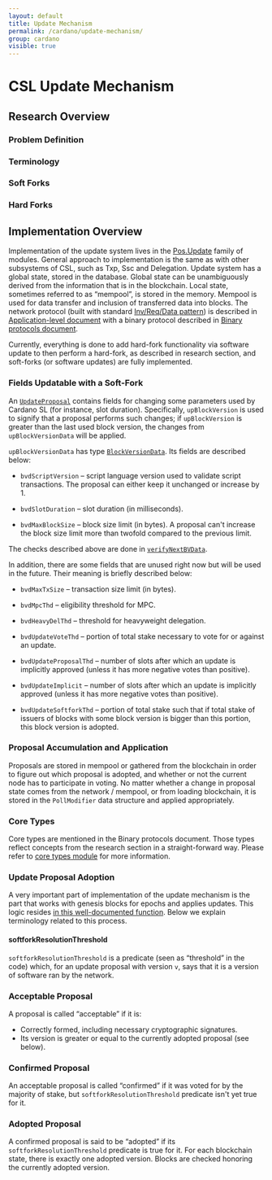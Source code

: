 ```yaml
---
layout: default
title: Update Mechanism
permalink: /cardano/update-mechanism/
group: cardano
visible: true
---
```


# CSL Update Mechanism

## Research Overview

### Problem Definition

### Terminology

### Soft Forks

### Hard Forks

## Implementation Overview

Implementation of the update system lives in the
[Pos.Update](https://github.com/input-output-hk/cardano-sl/tree/22360aa45e5dd82d0c87872d8530217fc3d08f4a/src/Pos/Update)
family of modules. General approach to implementation is the same as
with other subsystems of CSL, such as Txp, Ssc and Delegation. Update
system has a global state, stored in the database. Global state can be
unambiguously derived from the information that is in the blockchain.
Local state, sometimes referred to as “mempool”, is stored in the memory.
Mempool is used for data transfer and inclusion of transferred data into
blocks. The network protocol (built with standard [Inv/Req/Data
pattern](https://github.com/input-output-hk/cardano-sl/blob/22360aa45e5dd82d0c87872d8530217fc3d08f4a/src/Pos/Communication/Relay.hs))
is described in [Application-level
document](/protocols/csl-application-level/) with a binary protocol
described in [Binary protocols document](/protocols/binary-protocols/).

Currently, everything is done to add hard-fork functionality via
software update to then perform a hard-fork, as described in research
section, and soft-forks (or software updates) are fully implemented.

### Fields Updatable with a Soft-Fork

An
[`UpdateProposal`](https://github.com/input-output-hk/cardano-sl/blob/22360aa45e5dd82d0c87872d8530217fc3d08f4a/src/Pos/Update/Core/Types.hs#L97-L108) contains
fields for changing some parameters used by Cardano SL (for instance, slot
duration). Specifically, `upBlockVersion` is used to signify that a proposal
performs such changes; if `upBlockVersion` is greater than the last used
block version, the changes from `upBlockVersionData` will be applied.

`upBlockVersionData` has
type
[`BlockVersionData`](https://github.com/input-output-hk/cardano-sl/blob/22360aa45e5dd82d0c87872d8530217fc3d08f4a/src/Pos/Update/Core/Types.hs#L131-L142). Its fields are described below:

  * `bvdScriptVersion` – script language version used to validate script
    transactions. The proposal can either keep it unchanged or increase by 1.

  * `bvdSlotDuration` – slot duration (in milliseconds).

  * `bvdMaxBlockSize` – block size limit (in bytes). A proposal can't
    increase the block size limit more than twofold compared to the previous
    limit.

The checks described above are done
in
[`verifyNextBVData`](https://github.com/input-output-hk/cardano-sl/blob/f77917a6a6a393bb3ef158500c147181fe21ed39/src/Pos/Update/Poll/Logic/Base.hs#L194-L221).

In addition, there are some fields that are unused right now but will be used
in the future. Their meaning is briefly described below:

  * `bvdMaxTxSize` – transaction size limit (in bytes).

  * `bvdMpcThd` – eligibility threshold for MPC.

  * `bvdHeavyDelThd` – threshold for heavyweight delegation.

  * `bvdUpdateVoteThd` – portion of total stake necessary to vote for or
    against an update.

  * `bvdUpdateProposalThd` – number of slots after which an update is
    implicitly approved (unless it has more negative votes than positive).

  * `bvdUpdateImplicit` – number of slots after which an update is implicitly
    approved (unless it has more negative votes than positive).

  * `bvdUpdateSoftforkThd` – portion of total stake such that if total stake
    of issuers of blocks with some block version is bigger than this portion,
    this block version is adopted.

### Proposal Accumulation and Application

Proposals are stored in mempool or gathered from the blockchain in
order to figure out which proposal is adopted, and whether or not the current
node has to participate in voting. No matter whether a change in
proposal state comes from the network / mempool, or from loading
blockchain, it is stored in the `PollModifier` data structure and applied
appropriately.

### Core Types

Core types are mentioned in the Binary protocols document. Those types
reflect concepts from the research section in a straight-forward way.
Please refer to [core types
module](https://github.com/input-output-hk/cardano-sl/blob/22360aa45e5dd82d0c87872d8530217fc3d08f4a/src/Pos/Update/Core/Types.hs)
for more information.

### Update Proposal Adoption

A very important part of implementation of the update mechanism is
the part that works with genesis blocks for epochs and applies updates.
This logic resides
[in this well-documented function](https://github.com/input-output-hk/cardano-sl/blob/22360aa45e5dd82d0c87872d8530217fc3d08f4a/src/Pos/Update/Poll/Logic/Softfork.hs#L67).
Below we explain terminology related to this process.

#### softforkResolutionThreshold

`softforkResolutionThreshold` is a predicate (seen as “threshold” in the
code) which, for an update proposal with version `v`, says that it is a
version of software ran by the network.

### Acceptable Proposal

A proposal is called “acceptable” if it is:

 + Correctly formed, including necessary cryptographic signatures.
 + Its version is greater or equal to the currently adopted proposal
   (see below).

### Confirmed Proposal

An acceptable proposal is called “confirmed” if it was voted for by the
majority of stake, but `softforkResolutionThreshold` predicate isn't yet
true for it.

### Adopted Proposal

A confirmed proposal is said to be “adopted” if its
`softforkResolutionThreshold` predicate is true for it. For each
blockchain state, there is exactly one adopted version. Blocks are
checked honoring the currently adopted version.
